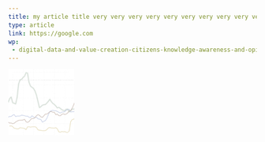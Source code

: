 ```yaml
---
title: my article title very very very very very very very very very very very very very long
type: article
link: https://google.com
wp:
 - digital-data-and-value-creation-citizens-knowledge-awareness-and-opinions
---
```


![{title}](./image.jpg)